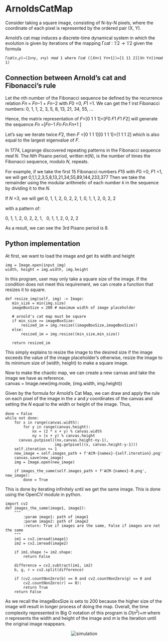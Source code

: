 # ArnoldsCatMap

Consider taking a square image, consisting of N-by-N pixels, where the coordinate of each pixel is represented by the ordered pair (X, Y). 
 
Arnold’s cat map induces a discrete-time dynamical system in which the evolution is given by iterations of the mapping Γ𝑐𝑎𝑡 ∶ 𝕋2 → 𝕋2 given the formula
```
Γ𝑐𝑎𝑡(𝑥,𝑦)→(2𝑥+𝑦, 𝑥+𝑦) 𝑚𝑜𝑑 1 where Γ𝑐𝑎𝑡 ([𝑋𝑛+1 𝑌𝑛+1])=[1 11 2][𝑋𝑛 𝑌𝑛](𝑚𝑜𝑑 1) 
```

## Connection between Arnold’s cat and Fibonacci’s rule 

Let the nth number of the Fibonacci sequence be defined by the recurrence relation 𝐹𝑛 = 𝐹𝑛−1 + 𝐹𝑛−2 with 𝐹0 =0, 𝐹1 =1. 
We can get the f irst Fibonacci numbers: 0, 1, 1, 2, 3, 5, 8, 13, 21, 34, 55, ... 
 
Hence, the matrix representation of 𝐹=[0 1 1 1]=[𝐹0 𝐹1 𝐹1 𝐹2] will generate the sequence 𝐹𝑛 =[𝐹𝑛−1 𝐹𝑛 𝐹𝑛 𝐹𝑛+1 ] 
 
Let’s say we iterate twice 𝐹2, then 𝐹 =[0 1 1 1][0 1 1 1]=[1 1 1 2] which is also equal to the largest eigenvalue of 𝐹. 

In 1774, Lagrange discovered repeating patterns in the Fibonacci sequence 𝑚𝑜𝑑 𝑁. The 𝑁𝑡ℎ  Pisano  period, written 𝜋(𝑁),  is  the number of times  the Fibonacci sequence, modulo 𝑁, repeats.  

For example, if we take the first 15 Fibonacci numbers 𝐹15 with 𝐹0 =0, 𝐹1 =1, we will get 0,1,1,2,3,5,8,13,21,34,55,89,144,233,377
Then  we  take  the  remainder  using the  modular  arithmetic  of each  number  𝑘  in  the sequence by dividing it to the 𝑁. 

If 𝑁 =3, we will get 0, 1, 1, 2, 0, 2, 2, 1, 0, 1, 1, 2, 0, 2, 2 

with a pattern of:

0, 1, 1, 2, 0, 2, 2, 1, &nbsp;  0, 1, 1, 2, 0, 2, 2 

As a result, we can see the 3rd Pisano period is 8.  
 

## Python implementation 
At first, we want to load the image and get its width and height 
```
img = Image.open(input_img) 
width, height = img.width, img.height 
```

In this program, user may  only take a square size of the image. If the condition does not meet this requirement, we can create a function that resizes it to square. 
 
 
 ```
def resize_img(self, img) -> Image: 
    min_size = min(img.size) 
    imageBoxSize = 200 # maximum width of image placeholder 
 
    # arnold's cat map must be square 
    if min_size >= imageBoxSize: 
        resized_im = img.resize((imageBoxSize,imageBoxSize)) 
    else: 
        resized_im = img.resize((min_size,min_size)) 
         
    return resized_im 
 ```
 

This simply explains to resize the image to the desired size if the image exceeds the value of the image placeholder’s otherwise, resize the image to its minimum  size of (width, height) to make a square image. 
 
Now to make the chaotic map, we can create a  new canvas and take the image we have as reference.  
canvas = Image.new(img.mode, (img.width, img.height)) 
 
Given by the formula for Arnold’s Cat Map, we can draw and apply the rule on each pixel of the image in the 𝑥 and  𝑦  coordinates of the canvas  and setting the 𝑁 equal to the width or height of the image. Thus, 

 
```
done = False 
while not done: 
    for x in range(canvas.width): 
        for y in range(canvas.height): 
            nx = (2 * x + y) % canvas.width 
            ny = (x + y) % canvas.height 
      canvas.putpixel((nx,canvas.height-ny-1), 
                      img.getpixel((x, canvas.height-y-1))) 
    self.iteration += 1 
    new_image = self.images_path + f'ACM-{namex}-{self.iteration}.png' 
    canvas.save(new_image) 
    img = Image.open(new_image) 
         
    if images_the_same(self.images_path + f'ACM-{namex}-0.png', new_image): 
        done = True 
 ```
 
 
 
This is  done by iterating infinitely until we get the same  image.  This is  done using the OpenCV module in python. 
 
 
```
import cv2 
def images_the_same(image1, image2): 
    """ 
        :param image1: path of image1 
        :param image2: path of image2 
        :return: True if images are the same, False if images are not the same 
    """ 
    im1 = cv2.imread(image1) 
    im2 = cv2.imread(image2) 
 
    if im1.shape != im2.shape: 
        return False 
 
    difference = cv2.subtract(im1, im2) 
    b, g, r = cv2.split(difference) 
 
    if (cv2.countNonZero(b) == 0 and cv2.countNonZero(g) == 0 and  
        cv2.countNonZero(r) == 0): 
        return True 
    return False 
```


As we recall the imageBoxSize  is sets to 200 because the higher size of the image will result in  longer process of doing the  map.  Overall, the time  complexity  represented in Big O notation of this program is 𝑂(𝑛<sup>2</sup>)+𝑚 where 𝑛 represents the width and height of the image and 𝑚 is the iteration until the original image reappears.

<div align="center">
 <img src="https://user-images.githubusercontent.com/67821138/176149793-64a473ea-e9fc-48ba-bf43-9d1dde411128.gif" alt="simulation">
<div/>

